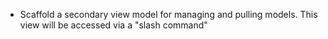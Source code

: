 - Scaffold a secondary view model for managing and pulling models. This view will be accessed via a "slash command" 
